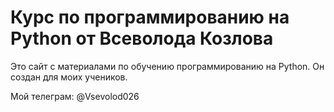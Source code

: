 # Курс по программированию на Python от Всеволода Козлова

Это сайт с материалами по обучению программированию на Python. Он создан для моих учеников.

Мой телеграм: @Vsevolod026